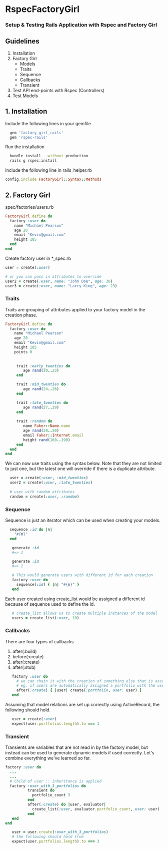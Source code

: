 # RspecFactoryGirl

### Setup & Testing Rails Application with Rspec and Factory Girl

## Guidelines

1. Installation
2. Factory Girl 
    * Models
    * Traits
    * Sequence
    * Callbacks
    * Transient
3. Test API end-points with Rspec (Controllers)
4. Test Models


## 1. Installation

Include the following lines in your gemfile
```ruby
  gem 'factory_girl_rails'
  gem 'rspec-rails'
```
Run the installation
```bash
  bundle install --without production
  rails g rspec:install
```
Include the following line in rails_helper.rb 
```ruby
config.include FactoryGirl::Syntax::Methods
```

## 2. Factory Girl

spec/factories/users.rb
```ruby
FactoryGirl.define do
  factory :user do
    name "Michael Pearson"
    age 20
    email "Kevin@gmail.com"
    height 185
  end
end
```
Create factory user in *_spec.rb
```ruby
user = create(:user)

# or you can pass in attributes to override 
user2 = create(:user, name: "John Doe", age: 30)
user3 = create(:user, name: "Larry King", age: 23)
```

### Traits
Traits are grouping of attributes applied to your factory model in the creation phase.

```ruby
FactoryGirl.define do
  factory :user do
    name "Michael Pearson"
    age 20
    email "Kevin@gmail.com"
    height 185
    points 0
    
  
     trait :early_twenties do
        age rand(20..23)
     end

     trait :mid_twenties do
        age rand(24..26)
     end

     trait :late_twenties do
        age rand(27..29)
     end
     
     trait :random do
        name Faker::Name.name
        age rand(20..50)
        email Faker::Internet.email
        height rand(160..190)
     end
  end
end
```
We can now use traits using the syntax below. Note that they are not limited to just one, but the latest one will override if there 
is a duplicate attribute.

```ruby
  user = create(:user, :mid_twenties)
  user2 = create(:user, :late_twenties)
  
  # user with random attributes
  random = create(:user, :random)
```

### Sequence
Sequence is just an iterator which can be used when creating your models.

```ruby
  sequence :id do |n|
    "#{n}"
  end

   generate :id
   #=> 1

   generate :id
   #=> 2

   # This would generate users with different id for each creation
   factory :user do 
     sequence(:id) { |n| "#{n}" }
   end 
```
Each user created using create_list would be assigned a different id because of sequence used to define the id.
```ruby
   # create_list allows us to create multiple instances of the model
   users = create_list(:user, 10)
```

### Callbacks
There are four types of callbacks
   1. after(:build)
   2. before(:create)
   3. after(:create)
   4. after(:stub) 
   
```ruby
   factory :user do
     # we can chain it with the creation of something else that is associated with the user
     # eg, if users are automatically assigned a portfolio with the user_id
     after(:create) { |user| create(:portfolio, user: user) }
   end
```
Assuming that model relations are set up correctly using ActiveRecord, the following should hold.
```ruby
   user = create(:user)
   expect(user.portfolios.length).to === 1
```

### Transient
Transients are variables that are not read in by the factory model, but instead can be used to generate dynamic models if used correctly.
Let's combine everything we've learned so far.

```ruby
factory :user do
  ...
  ...
  # Child of user :: inheritance is applied
  factory :user_with_3_portfolios do   
          transient do
            portfolio_count 3
          end
          after(:create) do |user, evaluator|
            create_list(:user, evaluator.portfolio_count, user: user)
          end
   end
end
```

```ruby
   user = user.create(:user_with_3_portfolios)
   # the following should hold true
   expect(user.portfolios.length).to === 3  
```





